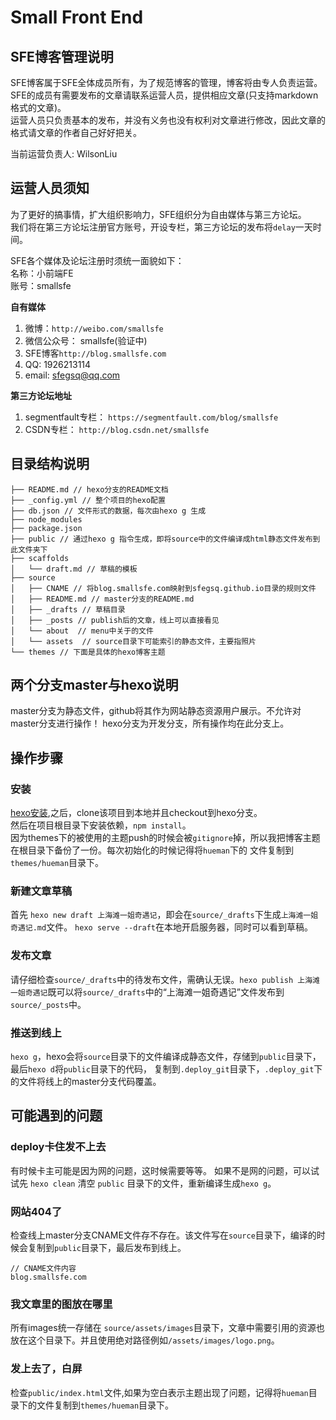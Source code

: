 # Small Front End 
## SFE博客管理说明
SFE博客属于SFE全体成员所有，为了规范博客的管理，博客将由专人负责运营。  
SFE的成员有需要发布的文章请联系运营人员，提供相应文章(只支持markdown格式的文章)。  
运营人员只负责基本的发布，并没有义务也没有权利对文章进行修改，因此文章的格式请文章的作者自己好好把关。

当前运营负责人: WilsonLiu

## 运营人员须知
为了更好的搞事情，扩大组织影响力，SFE组织分为自由媒体与第三方论坛。  
我们将在第三方论坛注册官方账号，开设专栏，第三方论坛的发布将`delay`一天时间。

SFE各个媒体及论坛注册时须统一面貌如下：  
名称：小前端FE  
账号：smallsfe  


**自有媒体**  

1. 微博：`http://weibo.com/smallsfe`
2. 微信公众号： smallsfe(验证中)
3. SFE博客`http://blog.smallsfe.com`
4. QQ: 1926213114
5. email: sfegsq@qq.com

**第三方论坛地址**

1. segmentfault专栏： `https://segmentfault.com/blog/smallsfe`
2. CSDN专栏： `http://blog.csdn.net/smallsfe`


## 目录结构说明
```
├── README.md // hexo分支的README文档
├── _config.yml // 整个项目的hexo配置
├── db.json // 文件形式的数据，每次由hexo g 生成 
├── node_modules 
├── package.json 
├── public // 通过hexo g 指令生成，即将source中的文件编译成html静态文件发布到此文件夹下
├── scaffolds  
│   └── draft.md // 草稿的模板
├── source 
│   ├── CNAME // 将blog.smallsfe.com映射到sfegsq.github.io目录的规则文件
│   ├── README.md // master分支的README.md
│   ├── _drafts // 草稿目录
│   ├── _posts // publish后的文章，线上可以直接看见
│   └── about  // menu中关于的文件
│   └── assets  // source目录下可能索引的静态文件，主要指照片
└── themes // 下面是具体的hexo博客主题
```

## 两个分支master与hexo说明
master分支为静态文件，github将其作为网站静态资源用户展示。不允许对master分支进行操作！
hexo分支为开发分支，所有操作均在此分支上。

## 操作步骤
### 安装
[hexo安装](https://hexo.io/zh-cn/docs/),之后，clone该项目到本地并且checkout到hexo分支。   
然后在项目根目录下安装依赖，`npm install`。  
因为themes下的被使用的主题push的时候会被`gitignore`掉，所以我把博客主题在根目录下备份了一份。每次初始化的时候记得将`hueman`下的
文件复制到`themes/hueman`目录下。

### 新建文章草稿
首先 `hexo new draft 上海滩一姐奇遇记`，即会在`source/_drafts`下生成`上海滩一姐奇遇记.md`文件。
`hexo serve --draft`在本地开启服务器，同时可以看到草稿。

### 发布文章
请仔细检查`source/_drafts`中的待发布文件，需确认无误。`hexo publish 上海滩一姐奇遇记`既可以将`source/_drafts`中的“上海滩一姐奇遇记”文件发布到`source/_posts`中。

### 推送到线上
`hexo g`，hexo会将`source`目录下的文件编译成静态文件，存储到`public`目录下，最后`hexo d`将`public`目录下的代码，
复制到`.deploy_git`目录下，`.deploy_git`下的文件将线上的master分支代码覆盖。

## 可能遇到的问题
### deploy卡住发不上去
有时候卡主可能是因为网的问题，这时候需要等等。
如果不是网的问题，可以试试先 `hexo clean` 清空 `public` 目录下的文件，重新编译生成`hexo g`。
### 网站404了
检查线上master分支CNAME文件存不存在。该文件写在`source`目录下，编译的时候会复制到`public`目录下，最后发布到线上。
```
// CNAME文件内容
blog.smallsfe.com
```
### 我文章里的图放在哪里
所有images统一存储在 `source/assets/images`目录下，文章中需要引用的资源也放在这个目录下。并且使用绝对路径例如`/assets/images/logo.png`。

### 发上去了，白屏
检查`public/index.html`文件,如果为空白表示主题出现了问题，记得将`hueman`目录下的文件复制到`themes/hueman`目录下。